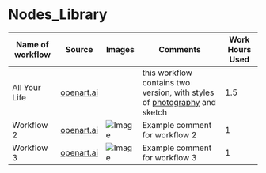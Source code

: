 # Nodes_Library
| Name of workflow | Source                           | Images                                   | Comments | Work Hours Used |
|------------------|----------------------------------|------------------------------------------|----------|-----------------|
| All Your Life       | [openart.ai](https://openart.ai/workflows/rui400/all-your-life/xfWnQSBIKK5B46IOez2Q)      |  | this workflow contains two version, with styles of [photography](https://github.com/Bzin68/Nodes_Library/blob/main/workflow-all-your-life-xfWnQSBIKK5B46IOez2Q-rui400-openart.ai.json) and sketch | 1.5        |
| Workflow 2       | [openart.ai](https://example.com)      | ![Image](https://example.com/image2.png) | Example comment for workflow 2 | 1           |
| Workflow 3       | [openart.ai](https://example.com)      | ![Image](https://example.com/image3.png) | Example comment for workflow 3 | 1          |
